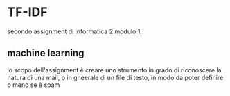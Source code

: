 # TF-IDF
secondo assignment di informatica 2 modulo 1.

## machine learning 
lo scopo dell'assignment è creare uno strumento in grado di riconoscere la natura di una mail, o in gneerale di un file di testo, in modo da poter definire o meno se è spam 
